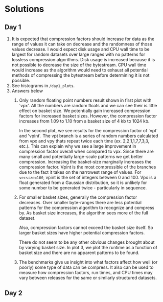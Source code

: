 # Solutions

## Day 1
1) It is expected that compression factors should increase for data as the range of values it can take on decrease and the randomness of those values decrease. I would expect disk usage and CPU wall time to be largest for random datasets over large ranges with no patterns for lossless compression algorithms. Disk usage is increased because it is not possible to decrease the size of the bytestream. CPU wall time would increase as the algorithm would need to exhaust all potential methods of compressing the bytestream before determining it is not possible.
2) See histograms in `/day1_plots`.
3) Answers below
	1) Only random floating point numbers result shown in first plot with 'vpx'. All the numbers are random floats and we can see their is little effect on basket size. We potentially gain increased compression factors for increased basket sizes. However, the compression factor increases from 1.09 to 1.10 from a basket size of 4 kb to 1024 kb.	
	   
	   In the second plot, we see results for the compression factor of 'vpt' and 'vpint'. The vpt branch is a series of random numbers calculated from vpx and vpy thats repeat twice each time (ex. 2,2,1,1,7,7,3,3, etc.). This can explain why we see a large improvement in compression factor overall when compared to vpx. Since there are many small and potentially large-scale patterns we get better compression. Increasing the basket-size marginally increases the compression factor. Vpint is the most compressible of the branches due to the fact it takes on the narrowest range of values. For `vecsize=100`, vpint is the set of integers between 0 and 100. Vpx is a float generated from a Gaussian distribution, so it is unlikely for some number to be generated twice - particularly in sequence.
	2) For smaller basket sizes, generally the compression factor decreases. Over smaller byte-ranges there are less potential patterns for the compression algorithm to recognize and compress by. As basket size increases, the algorithm sees more of the full dataset. 
	   
	   Also, compression factors cannot exceed the basket size itself. So larger basket sizes have higher potential compression factors.
	   
	   There do not seem to be any other obvious changes brought about by varying basket size. In plot 3, we plot the runtime as a function of basket size and there are no apparent patterns to be found.
	3) The benchmarks give us insight into what factors affect how well (or poorly) some type of data can be compress. It also can be used to measure how compression factors, run times, and CPU times may vary between releases for the same or similarly structured datasets. 

## Day 2
